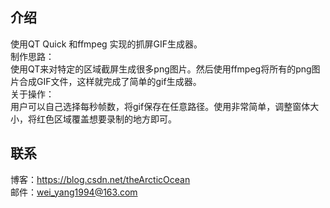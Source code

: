 ## 介绍
使用QT Quick 和ffmpeg 实现的抓屏GIF生成器。<br>
制作思路：<br>
使用QT来对特定的区域截屏生成很多png图片。然后使用ffmpeg将所有的png图片合成GIF文件，这样就完成了简单的gif生成器。<br> 
关于操作：<br>
用户可以自己选择每秒帧数，将gif保存在任意路径。使用非常简单，调整窗体大小，将红色区域覆盖想要录制的地方即可。<br>

## 联系
博客：https://blog.csdn.net/theArcticOcean  
邮件：wei_yang1994@163.com  

